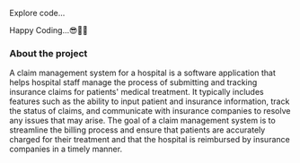 
Explore code...



Happy Coding...😎🚀🚀

### About the project

A claim management system for a hospital is a software application that helps hospital staff manage the process of submitting and tracking insurance claims for patients' medical treatment. It typically includes features such as the ability to input patient and insurance information, track the status of claims, and communicate with insurance companies to resolve any issues that may arise. The goal of a claim management system is to streamline the billing process and ensure that patients are accurately charged for their treatment and that the hospital is reimbursed by insurance companies in a timely manner.